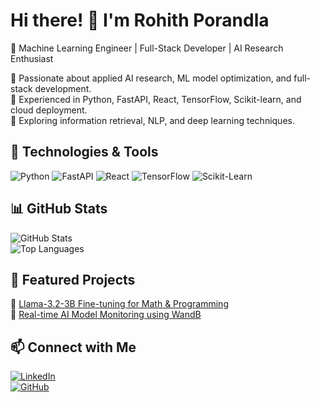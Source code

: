 # Hi there! 👋 I'm Rohith Porandla
🚀 Machine Learning Engineer | Full-Stack Developer | AI Research Enthusiast

🔹 Passionate about applied AI research, ML model optimization, and full-stack development.  
🔹 Experienced in Python, FastAPI, React, TensorFlow, Scikit-learn, and cloud deployment.  
🔹 Exploring information retrieval, NLP, and deep learning techniques.  

## 🔧 Technologies & Tools  
![Python](https://img.shields.io/badge/-Python-3776AB?style=flat-square&logo=python&logoColor=white)
![FastAPI](https://img.shields.io/badge/-FastAPI-009688?style=flat-square&logo=fastapi&logoColor=white)
![React](https://img.shields.io/badge/-React-61DAFB?style=flat-square&logo=react&logoColor=black)
![TensorFlow](https://img.shields.io/badge/-TensorFlow-FF6F00?style=flat-square&logo=tensorflow&logoColor=white)
![Scikit-Learn](https://img.shields.io/badge/-Scikit%20Learn-F7931E?style=flat-square&logo=scikitlearn&logoColor=white)

## 📊 GitHub Stats  
![GitHub Stats](https://github-readme-stats.vercel.app/api?username=rohith-porandla&show_icons=true&theme=dark)  
![Top Languages](https://github-readme-stats.vercel.app/api/top-langs/?username=rohith-porandla&layout=compact&theme=dark)

## 📌 Featured Projects
🔹 [Llama-3.2-3B Fine-tuning for Math & Programming](https://github.com/rohith-porandla/llama-finetuning)  
🔹 [Real-time AI Model Monitoring using WandB](https://github.com/rohith-porandla/ai-monitoring)  

## 📫 Connect with Me  
[![LinkedIn](https://img.shields.io/badge/-LinkedIn-blue?style=flat-square&logo=linkedin&logoColor=white)](https://www.linkedin.com/in/rporandla)  
[![GitHub](https://img.shields.io/badge/-GitHub-181717?style=flat-square&logo=github&logoColor=white)](https://github.com/rohith-porandla)
